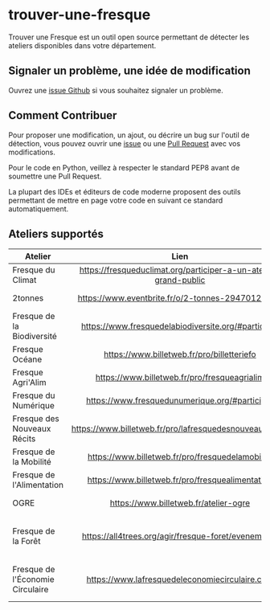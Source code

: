 # trouver-une-fresque

Trouver une Fresque est un outil open source permettant de détecter les ateliers disponibles dans votre département.

## Signaler un problème, une idée de modification

Ouvrez une [issue Github](https://github.com/thomas-bouvier/trouver-une-fresque/issues/new) si vous souhaitez signaler un problème.

## Comment Contribuer

Pour proposer une modification, un ajout, ou décrire un bug sur l'outil de détection, vous pouvez ouvrir une [issue](https://github.com/thomas-bouvier/trouver-une-fresque/issues/new) ou une [Pull Request](https://github.com/thomas-bouvier/trouver-une-fresque/pulls) avec vos modifications. 

Pour le code en Python, veillez à respecter le standard PEP8 avant de soumettre une Pull Request.

La plupart des IDEs et éditeurs de code moderne proposent des outils permettant de mettre en page votre code en suivant ce standard automatiquement.

## Ateliers supportés

| Atelier       | Lien           | Source | Supporté  |
| ------------- |:-------------:| :-----:| :-----:|
| Fresque du Climat | https://fresqueduclimat.org/participer-a-un-atelier-grand-public | Scraping Eventbrite | En cours |
| 2tonnes | https://www.eventbrite.fr/o/2-tonnes-29470123869 | Scraping Eventbrite | En cours |
| Fresque de la Biodiversité | https://www.fresquedelabiodiversite.org/#participer | Scraping Billetweb | En cours |
| Fresque Océane | https://www.billetweb.fr/pro/billetteriefo | Scraping Billetweb | En cours |
| Fresque Agri'Alim | https://www.billetweb.fr/pro/fresqueagrialim | Scraping Billetweb | En cours |
| Fresque du Numérique | https://www.fresquedunumerique.org/#participer | Scraping Billetweb | En cours |
| Fresque des Nouveaux Récits | https://www.billetweb.fr/pro/lafresquedesnouveauxrecits | Scraping Billetweb | En cours |
| Fresque de la Mobilité | https://www.billetweb.fr/pro/fresquedelamobilite | Scraping Billetweb | En cours |
| Fresque de l'Alimentation | https://www.billetweb.fr/pro/fresquealimentation | Scraping Billetweb | En cours |
| OGRE | https://www.billetweb.fr/atelier-ogre | Scraping Billetweb | En cours |
| Fresque de la Forêt | https://all4trees.org/agir/fresque-foret/evenements | | Pas prévu pour le moment |
| Fresque de l'Économie Circulaire | https://www.lafresquedeleconomiecirculaire.com | | Pas prévu pour le moment |
